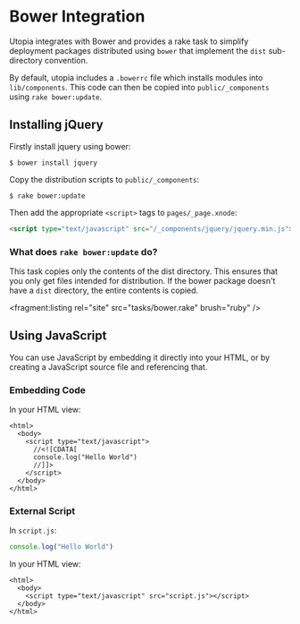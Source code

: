 # Bower Integration

Utopia integrates with Bower and provides a rake task to simplify deployment packages distributed using `bower` that implement the `dist` sub-directory convention.

By default, utopia includes a `.bowerrc` file which installs modules into `lib/components`. This code can then be copied into `public/_components` using `rake bower:update`.

## Installing jQuery

Firstly install jquery using bower:

	$ bower install jquery

Copy the distribution scripts to `public/_components`:

	$ rake bower:update

Then add the appropriate `<script>` tags to `pages/_page.xnode`:

```html
<script type="text/javascript" src="/_components/jquery/jquery.min.js"></script>
```

### What does `rake bower:update` do?

This task copies only the contents of the dist directory. This ensures that you only get files intended for distribution. If the bower package doesn't have a `dist` directory, the entire contents is copied.

<fragment:listing rel="site" src="tasks/bower.rake" brush="ruby" />

## Using JavaScript

You can use JavaScript by embedding it directly into your HTML, or by creating a JavaScript source file and referencing that.

### Embedding Code

In your HTML view:

```trenni
<html>
  <body>
    <script type="text/javascript">
      //<![CDATA[
      console.log("Hello World")
      //]]>
    </script>
  </body>
</html>
```

### External Script

In `script.js`:

```javascript
console.log("Hello World")
```

In your HTML view:

```trenni
<html>
  <body>
    <script type="text/javascript" src="script.js"></script>
  </body>
</html>
```